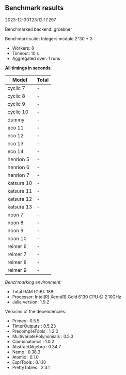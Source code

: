 ## Benchmark results

2023-12-30T23:12:17.297

Benchmarked backend: groebner

Benchmark suite: Integers modulo 2^30 + 3

- Workers: 8
- Timeout: 10 s
- Aggregated over: 1 runs

**All timings in seconds.**

|Model|Total|
|-----|---|
|cyclic 7| - |
|cyclic 8| - |
|cyclic 9| - |
|cyclic 10| - |
|dummy| - |
|eco 11| - |
|eco 12| - |
|eco 13| - |
|eco 14| - |
|henrion 5| - |
|henrion 6| - |
|henrion 7| - |
|katsura 10| - |
|katsura 11| - |
|katsura 12| - |
|katsura 13| - |
|noon 7| - |
|noon 8| - |
|noon 9| - |
|noon 10| - |
|reimer 6| - |
|reimer 7| - |
|reimer 8| - |
|reimer 9| - |

*Benchmarking environment:*

* Total RAM (GiB): 188
* Processor: Intel(R) Xeon(R) Gold 6130 CPU @ 2.10GHz
* Julia version: 1.9.2

Versions of the dependencies:

* Primes : 0.5.5
* TimerOutputs : 0.5.23
* PrecompileTools : 1.2.0
* MultivariatePolynomials : 0.5.3
* Combinatorics : 1.0.2
* AbstractAlgebra : 0.34.7
* Nemo : 0.38.3
* Atomix : 0.1.0
* ExprTools : 0.1.10
* PrettyTables : 2.3.1
